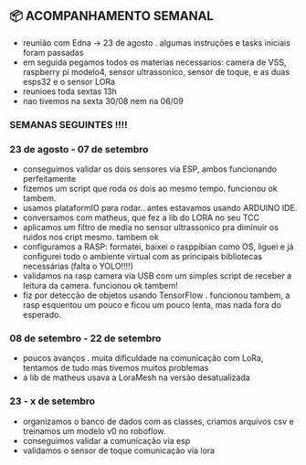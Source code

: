 ## 📦 ACOMPANHAMENTO SEMANAL 

- reunião com Edna -> 23 de agosto . algumas instruções e tasks iniciais foram passadas
- em seguida pegamos todos os materias necessarios: camera de VSS, raspberry pi modelo4, sensor ultrassonico, sensor de toque, e as duas esps32 e o sensor LORa
- reunioes toda sextas 13h
- nao tivemos na sexta 30/08 nem na 06/09

### SEMANAS SEGUINTES !!!!

### 23 de agosto - 07 de setembro

- conseguimos validar os dois sensores via ESP, ambos funcionando perfeitamente
- fizemos um script que roda os dois ao mesmo tempo. funcionou ok tambem.
- usamos plataformIO para rodar.. antes estavamos usando ARDUINO IDE.
- conversamos com matheus, que fez a lib do LORA no seu TCC
- aplicamos um filtro de media no sensor ultrassonico pra diminuir os ruidos nos cript mesmo. tambem ok
- configuramos a RASP: formatei, baixei o rasppibian como OS, liguei e já configurei todo o ambiente virtual com as principais bibliotecas necessárias (falta o YOLO!!!!)
- validamos na rasp camera via USB com um simples script de receber a leitura da camera. funcionou ok tambem!
- fiz por detecção de objetos usando TensorFlow . funcionou tambem, a rasp esquentou um pouco e ficou um pouco lenta, mas nada fora do esperado.

### 08 de setembro - 22 de setembro 

- poucos avanços . muita dificuldade na comunicação com LoRa, tentamos de tudo mas tivemos muitos problemas 
- a lib de matheus usava a LoraMesh na versão desatualizada

### 23 - x de setembro 
- organizamos o banco de dados com as classes, criamos arquivos csv e treinamos um modelo v0 no roboflow.
- conseguimos validar a comunicação via esp
- validamos o sensor de toque comunicação via lora




